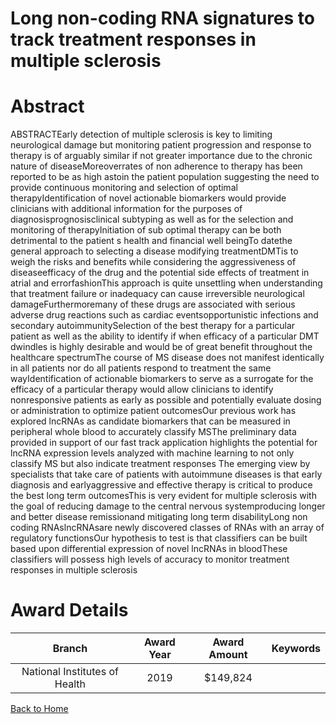 
Long non-coding RNA signatures to track treatment responses in multiple sclerosis
=================================================================================

# Abstract


ABSTRACTEarly detection of multiple sclerosis is key to limiting neurological damage but monitoring patient progression and response to therapy is of arguably similar if not greater importance due to the chronic nature of diseaseMoreoverrates of non adherence to therapy has been reported to be as high astoin the patient population suggesting the need to provide continuous monitoring and selection of optimal therapyIdentification of novel actionable biomarkers would provide clinicians with additional information for the purposes of diagnosisprognosisclinical subtyping as well as for the selection and monitoring of therapyInitiation of sub optimal therapy can be both detrimental to the patient s health and financial well beingTo datethe general approach to selecting a disease modifying treatmentDMTis to weigh the risks and benefits while considering the aggressiveness of diseaseefficacy of the drug and the potential side effects of treatment in atrial and errorfashionThis approach is quite unsettling when understanding that treatment failure or inadequacy can cause irreversible neurological damageFurthermoremany of these drugs are associated with serious adverse drug reactions such as cardiac eventsopportunistic infections and secondary autoimmunitySelection of the best therapy for a particular patient as well as the ability to identify if when efficacy of a particular DMT dwindles is highly desirable and would be of great benefit throughout the healthcare spectrumThe course of MS disease does not manifest identically in all patients nor do all patients respond to treatment the same wayIdentification of actionable biomarkers to serve as a surrogate for the efficacy of a particular therapy would allow clinicians to identify nonresponsive patients as early as possible and potentially evaluate dosing or administration to optimize patient outcomesOur previous work has explored lncRNAs as candidate biomarkers that can be measured in peripheral whole blood to accurately classify MSThe preliminary data provided in support of our fast track application highlights the potential for lncRNA expression levels analyzed with machine learning to not only classify MS but also indicate treatment responses The emerging view by specialists that take care of patients with autoimmune diseases is that early diagnosis and earlyaggressive and effective therapy is critical to produce the best long term outcomesThis is very evident for multiple sclerosis with the goal of reducing damage to the central nervous systemproducing longer and better disease remissionand mitigating long term disabilityLong non coding RNAslncRNAsare newly discovered classes of RNAs with an array of regulatory functionsOur hypothesis to test is that classifiers can be built based upon differential expression of novel lncRNAs in bloodThese classifiers will possess high levels of accuracy to monitor treatment responses in multiple sclerosis  

# Award Details

|Branch|Award Year|Award Amount|Keywords|
| :---: | :---: | :---: | :---: |
|National Institutes of Health|2019|$149,824||
  
  


[Back to Home](https://github.com/chrischow/dod_sbir_awards/Reports/JH/#2505)